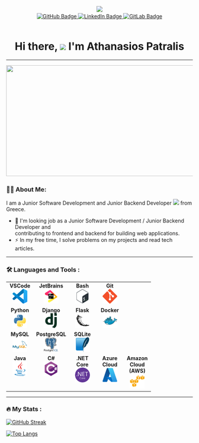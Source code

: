 <div id="header" align="center">
  <img src="https://media2.giphy.com/media/bGgsc5mWoryfgKBx1u/giphy.gif" width="100"/>

  <div id="badges">
     <a href="https://github.com/sakispat/">
      <img src="https://img.shields.io/badge/GitHub-black?style=for-the-badge&logo=github&logoColor=white" alt="GitHub Badge"/>
    </a>
    <a href="https://www.linkedin.com/in/athanasios-patralis-620b61192/">
      <img src="https://img.shields.io/badge/LinkedIn-blue?style=for-the-badge&logo=linkedin&logoColor=white" alt="LinkedIn Badge"/>
    </a>
    <a href="https://gitlab.com/sakispat/">
      <img src="https://img.shields.io/badge/GitLab-red?style=for-the-badge&logo=gitlab&logoColor=white" alt="GitLab Badge"/>
    </a>
  </div>
  
  <img src="https://komarev.com/ghpvc/?username=sakispat&style=flat-square&color=blue" alt=""/>

  <h1 align="center">Hi there, <img src="https://media.giphy.com/media/hvRJCLFzcasrR4ia7z/giphy.gif" width="30px"/> I'm Athanasios Patralis</h1>
</div>

---

<div align="center">
  <img src="https://media.giphy.com/media/dWesBcTLavkZuG35MI/giphy.gif" width="600" height="300"/>
</div>

### :woman_technologist: About Me:
I am a Junior Software Development and Junior Backend Developer <img src="https://media1.giphy.com/media/RJVw6tIfb2dIwTHFb0/giphy.gif" width="30"> from Greece.

- :telescope: I'm looking job as a Junior Software Development / Junior Backend Developer and <br />contributing to frontend and backend for building web applications.
- :zap: In my free time, I solve problems on my projects and read tech articles.

---

### :hammer_and_wrench: Languages and Tools :
<table width="450px">
  <tbody>
    <tr valign="top">
      <td width="60px" align="center">
        <span><strong>VSCode</strong></span>
        <img src="https://github.com/devicons/devicon/blob/master/icons/vscode/vscode-original.svg" title="VSCode" alt="VSCode" width="40" height="40"/>
      </td>
      <td width="60px" align="center">
        <span><strong>JetBrains</strong></span>
        <img src="https://github.com/devicons/devicon/blob/master/icons/jetbrains/jetbrains-original.svg" title="JetBrains" **alt="JetBrains" width="40" height="40"/>
      </td>
      <td width="60px" align="center">
        <span><strong>Bash</strong></span>
        <img src="https://github.com/devicons/devicon/blob/master/icons/bash/bash-original.svg" title="Bash" alt="Bash" width="40" height="40"/>
      </td>
      <td width="60px" align="center">
        <span><strong>Git</strong></span>
        <img src="https://github.com/devicons/devicon/blob/master/icons/git/git-original.svg" title="Git" **alt="Git" width="40" height="40"/>
      </td>
      <!--
        <td width="60px" align="center">
          <span><strong>HTML5</strong></span>
          <img src="https://github.com/devicons/devicon/blob/master/icons/html5/html5-original.svg" title="HTML5" alt="HTML" width="40" height="40"/>
        </td>
        <td width="60px" align="center">
          <span><strong>CSS3</strong></span>
          <img src="https://github.com/devicons/devicon/blob/master/icons/css3/css3-plain-wordmark.svg"  title="CSS3" alt="CSS" width="40" height="40"/>
        </td>
        <td width="60px" align="center">
          <span><strong>JavaScript</strong></span>
          <img src="https://github.com/devicons/devicon/blob/master/icons/javascript/javascript-original.svg" title="JavaScript" alt="JavaScript" width="40" height="40"/>
        </td>
     -->
    </tr>
    <tr valign="top">
      <!--
        <td width="60px" align="center">
          <span><strong>Bootstrap</strong></span>
          <img src="https://github.com/devicons/devicon/blob/master/icons/bootstrap/bootstrap-original.svg" title="Bootstrap" alt="Bootstrap" width="40" height="40"/>
        </td>
        <td width="60px" align="center">
          <span><strong>Bulma</strong></span>
          <img src="https://github.com/devicons/devicon/blob/master/icons/bulma/bulma-plain.svg" title="Bulma" alt="Bulma" width="40" height="40"/>
        </td>
      -->
      <td width="60px" align="center">
        <span><strong>Python</strong></span>
        <img src="https://github.com/devicons/devicon/blob/master/icons/python/python-original.svg" title="Python" alt="Python" width="40" height="40"/>
      </td>
      <td width="60px" align="center">
        <span><strong>Django</strong></span>
        <img src="https://github.com/devicons/devicon/blob/master/icons/django/django-plain.svg" title="Django" alt="Django" width="40" height="40"/>
      </td>
      <td width="60px" align="center">
        <span><strong>Flask</strong></span>
        <img src="https://github.com/devicons/devicon/blob/master/icons/flask/flask-original.svg" title="Flask" alt="Flask" width="40" height="40"/>
      </td>
      <td width="60px" align="center">
        <span><strong>Docker</strong></span>
        <img src="https://github.com/devicons/devicon/blob/master/icons/docker/docker-original.svg" title="Docker" alt="Docker" width="40" height="40"/>
      </td>
    </tr>
    <tr valign="top">
      <td width="60px" align="center">
        <span><strong>MySQL</strong></span>
        <img src="https://github.com/devicons/devicon/blob/master/icons/mysql/mysql-original-wordmark.svg" title="MySQL" alt="MySQL" width="40" height="40"/>
      </td>
      <td width="60px" align="center">
        <span><strong>PostgreSQL</strong></span>
        <img src="https://github.com/devicons/devicon/blob/master/icons/postgresql/postgresql-original-wordmark.svg" title="PostgreSQL" alt="PostgreSQL" width="40" height="40"/>
      </td>
      <td width="60px" align="center">
        <span><strong>SQLite</strong></span>
        <img src="https://github.com/devicons/devicon/blob/master/icons/sqlite/sqlite-original.svg" title="SQLite" alt="SQLite" width="40" height="40"/>
      </td>
    </tr>
    <!--
    <tr valign="top">
      <td width="60px" align="center">
        <span><strong>PHP</strong></span>
        <img src="https://cdn.jsdelivr.net/gh/devicons/devicon/icons/php/php-original.svg" title="PHP" alt="PHP" width="40" height="40"/>
      </td>
      <td width="60px" align="center">
        <span><strong>Laravel</strong></span>
        <img src="https://cdn.jsdelivr.net/gh/devicons/devicon/icons/laravel/laravel-plain.svg" title="Laravel" alt="Laravel" width="40" height="40"/>
      </td>
    </tr>
    -->
    <tr valign="top">
      <td width="60px" align="center">
        <span><strong>Java</strong></span>
        <img src="https://github.com/devicons/devicon/blob/master/icons/java/java-original.svg" title="Java" alt="Java" width="40" height="40"/>
      </td>
      <td width="60px" align="center">
        <span><strong>C#</strong></span><br>
        <img src="https://github.com/devicons/devicon/blob/master/icons/csharp/csharp-original.svg" title="CSharp" alt="CSharp" width="40" height="40"/>
      </td>
      <td width="60px" align="center">
        <span><strong>.NET Core</strong></span>
        <img src="https://github.com/devicons/devicon/blob/master/icons/dotnetcore/dotnetcore-original.svg" title="DotNet" alt="DotNet" width="40" height="40"/>
      </td>
      <td width="60px" align="center">
        <span><strong>Azure Cloud</strong></span>
        <img src="https://github.com/devicons/devicon/blob/master/icons/azure/azure-original.svg" title="Azure" alt="Azure" width="40" height="40"/>
      </td>
      <td width="60px" align="center">
        <span><strong>Amazon Cloud (AWS)</strong></span>
        <img src="https://github.com/devicons/devicon/blob/master/icons/amazonwebservices/amazonwebservices-original.svg" title="AWS" alt="AWS" width="40" height="40"/>
      </td>
    <!--
      <td width="60px" align="center">
        <span><strong>Jekins</strong></span>
        <img src="https://github.com/devicons/devicon/blob/master/icons/jenkins/jenkins-original.svg" title="Jekins" alt="Jekins" width="40" height="40"/>
      </td>
      <td width="60px" align="center">
        <span><strong>Kubernetes</strong></span>
        <img src="https://github.com/devicons/devicon/blob/master/icons/kubernetes/kubernetes-plain.svg" title="Kubernetes" **alt="Kubernetes" width="40" height="40"/>
      </td>
      -->
    </tr>
  </tbody>
</table>

---

### :fire: My Stats :
[![GitHub Streak](https://github-readme-streak-stats.herokuapp.com?user=sakispat&theme=dark&border_radius=5&date_format=j%20M%5B%20Y%5D&ring=115A77&fire=DD2727&currStreakLabel=FFFFFF)](https://git.io/streak-stats)

[![Top Langs](https://github-readme-stats.vercel.app/api/top-langs/?username=sakispat&layout=compact&theme=dark)](https://github.com/anuraghazra/github-readme-stats)
